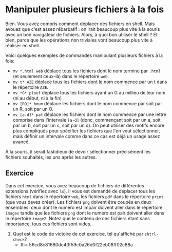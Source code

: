 # Manipuler plusieurs fichiers à la fois

Bien. Vous avez compris comment déplacer des fichiers en shell. Mais
avouez que c'est assez rébarbatif : on irait beaucoup plus vite à la
souris avec un bon navigateur de fichiers.  Alors, à quoi bon utiliser
le shell ? Et bien, parce que les opérations non triviales vont
beaucoup plus vite à réaliser en shell.

Voici quelques exemples de commandes manipulant plusieurs fichiers à la fois:

  * ```mv *.html web``` déplace tous les fichiers dont le nom termine par `.html` (et
    seulement ceux-là) dans le répertoire `web`.
  * ```mv t* AZE``` déplace tous les fichiers dont le nom commence par un t dans le répertoire `AZE`.
  * ```mv *G* plouf``` déplace tous les fichiers ayant un G au millieu de leur nom (ni au début, ni à la fin)
  * ```mv [RO]* boum``` déplace les fichiers dont le nom commence par soit par un R, soit par un O.
  * ```mv [a-d]* paf``` déplace les fichiers dont le nom commence par
    une lettre comprise dans l'intervale ```[a-d]``` (donc, commençant
    soit par un a, soit par un b, soit par un c, soit par un d). On
    peut utiliser des motifs encore plus compliqués pour spécifier les
    fichiers que l'on veut sélectionner, mais définir un intervale
    comme dans ce cas est déjà un usage assez avancé. 

À la souris, il serait fastidieux de devoir sélectionner précisément
les fichiers souhaités, les uns après les autres.

## Exercice 

Dans cet exercice, vous avez beaucoup de fichiers de différentes
extensions (vérifiez avec ```ls```). Il vous est demandé de déplacer
tous les fichiers `html` dans le répertoire `web`, les fichiers `pdf`
dans le répertoire `print` (que vous devez créer). Les fichiers `png`
doivent être coupés en deux ensembles: ceux dont le numéro est impair
doivent aller dans le répertoire `images` tandis que les fichiers
`png` dont le numéro est pair doivent aller dans le répertoire
`image2`. Notez que le contenu de ces fichiers étant sans importance,
tous ces fichiers sont vides.

1. Quel est le code de victoire de cet exercice, tel qu'affiché par ```shtrl-check```?
    - R:= 56cd8c81680dc43f59c0a26d0f22eb08ff02c88a

<div id="tg-feedback" class="alert" role="alert" style="display: none">

Avouez que pouvoir déplacer autant de fichiers en une seule commande
est tout de même agréable, non ?

Pour passer à l'exercice suivant, utilisez la commande ```shutorial
run viewing```. Vous pouvez consulter la liste des exercices existants avec
```shutorial list```.
</div>
